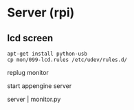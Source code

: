 Server (rpi)
============


lcd screen
----------

    apt-get install python-usb
    cp mon/099-lcd.rules /etc/udev/rules.d/

replug monitor

start appengine server

server | monitor.py
